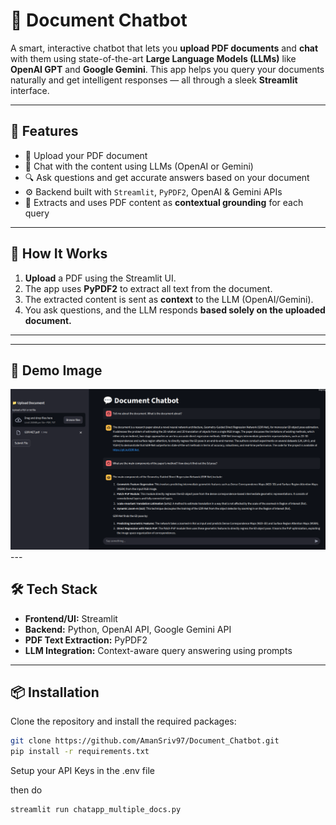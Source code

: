 # 📄 Document Chatbot

A smart, interactive chatbot that lets you **upload PDF documents** and **chat** with them using state-of-the-art **Large Language Models (LLMs)** like **OpenAI GPT** and **Google Gemini**. This app helps you query your documents naturally and get intelligent responses — all through a sleek **Streamlit** interface.

---

## 🚀 Features

- 📁 Upload your PDF document
- 🤖 Chat with the content using LLMs (OpenAI or Gemini)
- 🔍 Ask questions and get accurate answers based on your document
- ⚙️ Backend built with `Streamlit`, `PyPDF2`, OpenAI & Gemini APIs
- 📄 Extracts and uses PDF content as **contextual grounding** for each query

---

## 🧠 How It Works

1. **Upload** a PDF using the Streamlit UI.
2. The app uses **PyPDF2** to extract all text from the document.
3. The extracted content is sent as **context** to the LLM (OpenAI/Gemini).
4. You ask questions, and the LLM responds **based solely on the uploaded document.**

---

---

## 🎥 Demo Image

<img src="Document_Chatbot.png" alt="App Demo" width="1200"/>
---

## 🛠️ Tech Stack

- **Frontend/UI:** Streamlit
- **Backend:** Python, OpenAI API, Google Gemini API
- **PDF Text Extraction:** PyPDF2
- **LLM Integration:** Context-aware query answering using prompts

---

## 📦 Installation

Clone the repository and install the required packages:

```bash
git clone https://github.com/AmanSriv97/Document_Chatbot.git
pip install -r requirements.txt

```

Setup your API Keys in the .env file

then do 
```bash
streamlit run chatapp_multiple_docs.py
```
